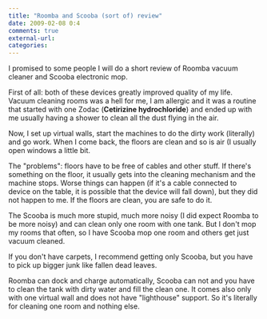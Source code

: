 ```yaml
---
title: "Roomba and Scooba (sort of) review"
date: 2009-02-08 0:4
comments: true
external-url:
categories:
---
```

I promised to some people I will do a short review of Roomba vacuum cleaner and Scooba electronic mop.  
  
First of all: both of these devices greatly improved quality of my life. Vacuum cleaning rooms was a hell for me, I am allergic and it was a routine that started with one Zodac (**Cetirizine hydrochloride**) and ended up with me usually having a shower to clean all the dust flying in the air.  
  
Now, I set up virtual walls, start the machines to do the dirty work (literally) and go work. When I come back, the floors are clean and so is air (I usually open windows a little bit.   
  
The "problems": floors have to be free of cables and other stuff. If there's something on the floor, it usually gets into the cleaning mechanism and the machine stops. Worse things can happen (if it's a cable connected to device on the table, it is possible that the device will fall down), but they did not happen to me. If the floors are clean, you are safe to do it.  
  
The Scooba is much more stupid, much more noisy (I did expect Roomba to be more noisy) and can clean only one room with one tank. But I don't mop my rooms that often, so I have Scooba mop one room and others get just vacuum cleaned.   
  
If you don't have carpets, I recommend getting only Scooba, but you have to pick up bigger junk like fallen dead leaves.  
  
Roomba can dock and charge automatically, Scooba can not and you have to clean the tank with dirty water and fill the clean one. It comes also only with one virtual wall and does not have "lighthouse" support. So it's literally for cleaning one room and nothing else.
